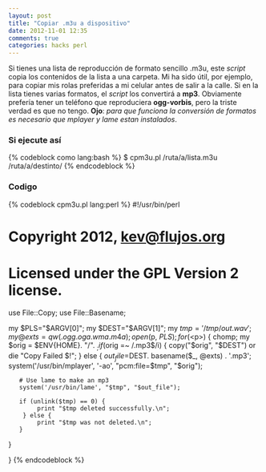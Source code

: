 ```yaml
---
layout: post
title: "Copiar .m3u a dispositivo"
date: 2012-11-01 12:35
comments: true
categories: hacks perl
---
```

Si tienes una lista de reproducción de formato sencillo .m3u, este *script* copia los contenidos de la lista a una carpeta. Mi ha sido útil, por ejemplo, para copiar mis rolas preferidas a mi celular antes de salir a la calle. Si en la lista tienes varias formatos, el *script* los convertirá a **mp3**. Obviamente prefería tener un teléfono que reproduciera **ogg-vorbis**, pero la triste verdad es que no tengo. **Ojo**: *para que funciona la conversión de formatos es necesario que mplayer y lame estan instalados*.

### Si ejecute así
{% codeblock como lang:bash %}
$ cpm3u.pl /ruta/a/lista.m3u /ruta/a/destinto/
{% endcodeblock %}

### Codigo

{% codeblock cpm3u.pl lang:perl %}
#!/usr/bin/perl

# Copyright 2012, kev@flujos.org
# Licensed under the GPL Version 2 license.

use File::Copy;
use File::Basename;

my $PLS="$ARGV[0]";
my $DEST="$ARGV[1]";
my $tmp='/tmp/out.wav';
my @exts=qw(.ogg .oga .wma .m4a);
open($p, $PLS);
for (<$p>) {
	chomp;
	my $orig = $ENV{HOME}. "/". $_;
   	if ($orig =~ /.mp3$/i) {
       		copy("$orig", "$DEST") or die "Copy Failed $!"; 
   	}
   	else {
       		$out_file=$DEST. basename($_, @exts) . '.mp3';
       		system('/usr/bin/mplayer', '-ao', "pcm:file=$tmp", "$orig");

       # Use lame to make an mp3
       system('/usr/bin/lame', "$tmp", "$out_file");

       if (unlink($tmp) == 0) {
            print "$tmp deleted successfully.\n";
        } else {
            print "$tmp was not deleted.\n";
       }
   }

}
{% endcodeblock %}
